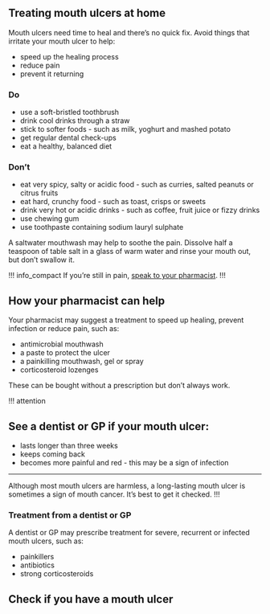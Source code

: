 ## Treating mouth ulcers at home

Mouth ulcers need time to heal and there’s no quick fix. Avoid things that irritate your mouth ulcer to help:

- speed up the healing process 
- reduce pain
- prevent it returning

<section class="panel panel--binary">
  <article class="panel__column">
    <div class="panel__header">
      <h3>Do</h3>
    </div>
    <div class="panel__content">
      <ul class="list--check">
        <li>use a soft-bristled toothbrush</li>
        <li>drink cool drinks through a straw</li>
        <li>stick to softer foods - such as milk, yoghurt and mashed potato</li>
        <li>get regular dental check-ups</li>
        <li>eat a healthy, balanced diet</li>
      </ul>
    </div>
  </article>
  <article class="panel__column">
    <div class="panel__header">
      <h3>Don’t</h3>
    </div>
    <div class="panel__content">
      <ul class="list--cross">
        <li>eat very spicy, salty or acidic food - such as curries, salted peanuts or citrus fruits</li>
        <li>eat hard, crunchy food - such as toast, crisps or sweets</li>
        <li>drink very hot or acidic drinks - such as coffee, fruit juice or fizzy drinks</li>
        <li>use chewing gum</li>
        <li>use toothpaste containing sodium lauryl sulphate</li>
      </ul>
    </div>
  </article>
</section>

A saltwater mouthwash may help to soothe the pain. Dissolve half a teaspoon of table salt in a glass of warm water and rinse your mouth out, but don’t swallow it.

!!! info_compact
  If you’re still in pain, [speak to your pharmacist](#).
!!!

## How your pharmacist can help

Your pharmacist may suggest a treatment to speed up healing, prevent infection or reduce pain, such as:

- antimicrobial mouthwash
- a paste to protect the ulcer
- a painkilling mouthwash, gel or spray
- corticosteroid lozenges

These can be bought without a prescription but don’t always work.

!!! attention
  ## See a dentist or GP if your mouth ulcer:
  - lasts longer than three weeks
  - keeps coming back
  - becomes more painful and red - this may be a sign of infection
  <hr>
  
  Although most mouth ulcers are harmless, a long-lasting mouth ulcer is sometimes a sign of mouth cancer. It’s best to get it checked.
!!!

### Treatment from a dentist or GP

A dentist or GP may prescribe treatment for severe, recurrent or infected mouth ulcers, such as:

- painkillers
- antibiotics
- strong corticosteroids

## Check if you have a mouth ulcer